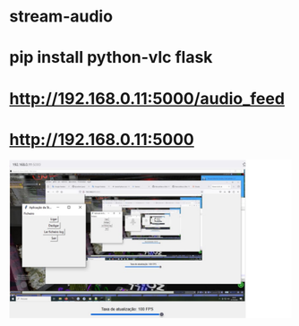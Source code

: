 # stream-audio
# pip install python-vlc flask
# http://192.168.0.11:5000/audio_feed
# http://192.168.0.11:5000
![Texto alternativo](./image/stream.jpg)
